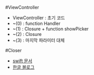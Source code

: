#ViewController
+ ViewController : 초기 코드
+ ~(0) : function Handler
+ ~(1) : Closure + function showPicker
+ ~(2) : Closure
+ ~(3) : 마지막 파라미터 대체

#Closer
+ [swift 문서](https://developer.apple.com/library/content/documentation/Swift/Conceptual/Swift_Programming_Language/Closures.html)
+ [한글 블로그](http://kka7.tistory.com/9)